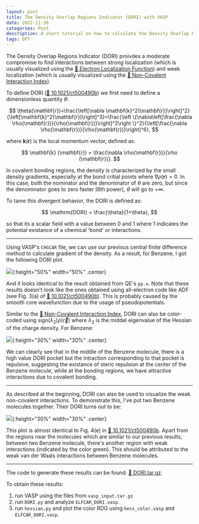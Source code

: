 ```yaml
---
layout: post
title: The Density Overlap Regions Indicator (DORI) with VASP
date: 2022-11-30
categories: Post
description: A short tutorial on how to calculate the Density Overlap Regions Indicator using VASP's CHGCAR file.
tags: DFT
---
```


<!-- https://www.c2x.org.uk/visual/VESTA_pot.html -->
<!-- https://chemtools.org/sci_doc_nci.html -->
<!-- https://rh8liuqy.github.io/Finite_Difference.html -->

The Density Overlap Regions Indicator (DORI) proivdes a moderate compromise to find interactions between strong localization (which is usually visualized using the [:link: Electron Localization Function](../../../2022/01/17/ELF.html)) and week localization (which is usually visualized using the [:link: Non-Covalent Interaction Index](../../../2022/11/28/NCI.html)).

To define DORI ([:link: 10.1021/ct500490b](https://pubs.acs.org/doi/10.1021/ct500490b)) we first need to define a dimensionless quantity $\theta$:

$$
\theta(\mathbf{r})=\frac{\left[\nabla \mathbf{k}^2(\mathbf{r})\right]^2}{\left[\mathbf{k}^2(\mathbf{r})\right]^3}=\frac{\left \{\nabla\left[\frac{\nabla \rho(\mathbf{r})}{\rho(\mathbf{r})}\right]^2\right \}^2}{\left[\frac{\nabla \rho(\mathbf{r})}{\rho(\mathbf{r})}\right]^6},
$$

where $\mathbf{k}(\mathbf{r})$ is the local momentum vector, defined as:

$$
\mathbf{k} (\mathbf{r}) = \frac{\nabla \rho(\mathbf{r})}{\rho (\mathbf{r})}.
$$

In covalent bonding regions, the density is characterized by the small density gradients, especially at the bond critial points where $\nabla \rho(\mathbf{r}) = 0$. In this case, both the nominator and the denominator of $\theta$ are zero, but since the denominator goes to zero faster (6th power), $\theta$ will go to $+\infty$.

To tame this divergent behavior, the DORI is defined as:

$$
\mathrm{DORI} = \frac{\theta}{1+\theta},
$$

so that its a scalar field with a value between $0$ and $1$ where $1$ indicates the potential existance of a chemical 'bond' or interactions.

---

Using VASP's `CHGCAR` file, we can use our previous central finite difference method to calculate gradient of the density. As a result, for Benzene, I got the following DORI plot.

![]({{site.baseurl}}/assets/img/post_img/2022-11-30-img1.png){:height="50%" width="50%" .center}

And it looks identical to the result obtained from QE's `pp.x`. Note that these results doesn't look like the ones obtained using all-electron code like ADF (see Fig. 3(a) of [:link: 10.1021/ct500490b](https://pubs.acs.org/doi/10.1021/ct500490b)). This is probably caused by the smooth core wavefunction due to the usage of pseudopotentials.

Similar to the [:link: Non-Covalent Interaction Index](../../../2022/11/28/NCI.html), DORI can also be color-coded using $\mathrm{sign}(\lambda_2)\rho(\vec r)$ where $\lambda_2$ is the middel eigenvalue of the Hessian of the charge density. For Benzene:

![]({{site.baseurl}}/assets/img/post_img/2022-11-30-img2.png){:height="30%" width="30%" .center}

We can clearly see that in the middle of the Benzene molecule, there is a high value DORI pocket but the intraction corresponding to that pocket is repulsive, suggesting the existance of steric repulsion at the center of the Benzene molecule, while at the bonding regions, we have attractive interactions due to covalent bonding. 

---
As described at the beginning, DORI can also be used to visualize the weak non-covalent interactions. To demonstrate this, I've put two Benzene molecules together. Their DORI turns out to be:

![]({{site.baseurl}}/assets/img/post_img/2022-11-30-img3.png){:height="30%" width="30%" .center}

This plot is almost identical to Fig. 4(e) in [:link: 10.1021/ct500490b](https://pubs.acs.org/doi/10.1021/ct500490b). Apart from the regions near the molecules which are similar to our previous results, between two Benzene molecule, there's another region with weak interactions (indicated by the color green). This should be attributed to the weak van der Waals interactions between Benzene molecules.

---
The code to generate these results can be found: [:file_folder: DORI.tar.gz]({{site.baseurl}}/assets/other/2022-11-30-DORI.tar.gz). 

To obtain these results:
1. run VASP using the files from `vasp_input.tar.gz`
2. run `DORI.py` and analyze `ELFCAR_DORI.vasp`.
4. run `hessian.py` and plot the color RDG using `hess_color.vasp` and `ELFCAR_DORI.vasp`.
